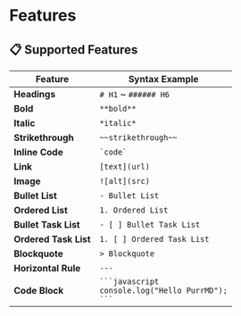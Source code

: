 # Features

## 📋 Supported Features

| Feature | Syntax Example |
|------|----------|
| **Headings** | `# H1` ~ `###### H6` |
| **Bold** | `**bold**` |
| **Italic** | `*italic*` |
| **Strikethrough** | `~~strikethrough~~` |
| **Inline Code** | `` `code` `` |
| **Link** | `[text](url)` |
| **Image** | `![alt](src)` |
| **Bullet List** | `- Bullet List` |
| **Ordered List** | `1. Ordered List` |
| **Bullet Task List** | `- [ ] Bullet Task List` |
| **Ordered Task List** | `1. [ ] Ordered Task List` |
| **Blockquote** | `> Blockquote` |
| **Horizontal Rule** | `---` |
| **Code Block** | ` ```javascript ` <br>`console.log("Hello PurrMD");`<br> ` ``` ` |

